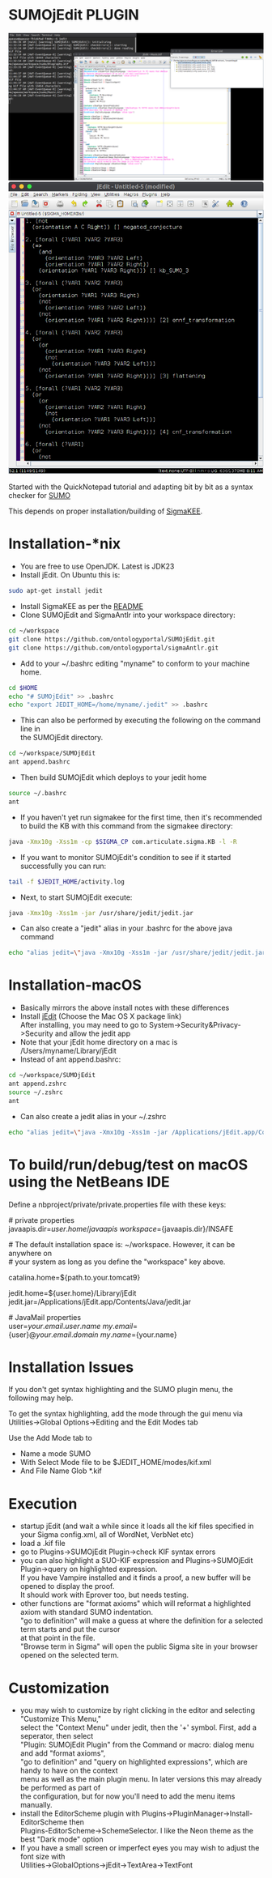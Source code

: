 # SUMOjEdit PLUGIN

![screenshot](https://github.com/ontologyportal/SUMOjEdit/raw/master/screenshot.jpeg)
![screenshot](https://github.com/ontologyportal/SUMOjEdit/raw/master/screenshot-tp.jpeg)

Started with the QuickNotepad tutorial and adapting bit by bit as a syntax checker for [SUMO](https://www.ontologyportal.org)

This depends on proper installation/building of [SigmaKEE](https://github.com/ontologyportal/sigmakee).

Installation-*nix
=============================
- You are free to use OpenJDK. Latest is JDK23
- Install jEdit.  On Ubuntu this is:
```sh
sudo apt-get install jedit
```
- Install SigmaKEE as per the [README](https://github.com/ontologyportal/sigmakee/blob/master/README.md)
- Clone SUMOjEdit and SigmaAntlr into your workspace directory:
```sh
cd ~/workspace
git clone https://github.com/ontologyportal/SUMOjEdit.git
git clone https://github.com/ontologyportal/sigmaAntlr.git
```
- Add to your ~/.bashrc editing "myname" to conform to your machine home.
```sh
cd $HOME
echo "# SUMOjEdit" >> .bashrc
echo "export JEDIT_HOME=/home/myname/.jedit" >> .bashrc
```
- This can also be performed by executing the following on the command line in\
  the SUMOjEdit directory.
```sh
cd ~/workspace/SUMOjEdit
ant append.bashrc
```
- Then build SUMOjEdit which deploys to your jedit home
```sh
source ~/.bashrc
ant
```
- If you haven't yet run sigmakee for the first time, then it's recommended\
  to build the KB with this command from the sigmakee directory:
```sh
java -Xmx10g -Xss1m -cp $SIGMA_CP com.articulate.sigma.KB -l -R
```
- If you want to monitor SUMOjEdit's condition to see if it started\
  successfully you can run:
```sh
tail -f $JEDIT_HOME/activity.log
```
- Next, to start SUMOjEdit execute:
```sh
java -Xmx10g -Xss1m -jar /usr/share/jedit/jedit.jar
```
- Can also create a "jedit" alias in your .bashrc for the above java command
```sh
echo "alias jedit=\"java -Xmx10g -Xss1m -jar /usr/share/jedit/jedit.jar\"" >> .bashrc
```

Installation-macOS
=============================
- Basically mirrors the above install notes with these differences
- Install [jEdit](http://jedit.org/index.php?page=download&platform=mac)
  (Choose the Mac OS X package link)\
  After installing, you may need to go to System->Security&Privacy->Security and allow the jedit app
- Note that your jEdit home directory on a mac is /Users/myname/Library/jEdit
- Instead of ant append.bashrc:
```sh
cd ~/workspace/SUMOjEdit
ant append.zshrc
source ~/.zshrc
ant
```
- Can also create a jedit alias in your ~/.zshrc
```sh
echo "alias jedit=\"java -Xmx10g -Xss1m -jar /Applications/jEdit.app/Contents/Java/jedit.jar\" >> ~/.zshrc
```

To build/run/debug/test on macOS using the NetBeans IDE
=======================================================
Define a nbproject/private/private.properties file with these keys:

\# private properties\
javaapis.dir=${user.home}/javaapis\
workspace=${javaapis.dir}/INSAFE

\# The default installation space is: ~/workspace. However, it can be anywhere on\
\# your system as long as you define the "workspace" key above.

catalina.home=${path.to.your.tomcat9}

jedit.home=${user.home}/Library/jEdit\
jedit.jar=/Applications/jEdit.app/Contents/Java/jedit.jar

\# JavaMail properties\
user=${your.email.user.name}\
my.email=${user}@${your.email.domain}\
my.name=${your.name}


Installation Issues
=============================
If you don't get syntax highlighting and the SUMO plugin menu, the following
may help.

To get the syntax highlighting, add the mode through the gui menu via Utilities->Global Options->Editing and the Edit Modes tab

Use the Add Mode tab to

- Name a mode SUMO
- With Select Mode file to be $JEDIT_HOME/modes/kif.xml
- And File Name Glob *.kif

Execution
=============================
- startup jEdit (and wait a while since it loads all the kif files specified in your Sigma config.xml,
  all of WordNet, VerbNet etc)
- load a .kif file
- go to Plugins->SUMOjEdit Plugin->check KIF syntax errors
- you can also highlight a SUO-KIF expression and Plugins->SUMOjEdit Plugin->query on highlighted expression.\
  If you have Vampire installed and it finds a proof, a new buffer will be opened to display the proof.\
  It should work with Eprover too, but needs testing.
- other functions are "format axioms" which will reformat a highlighted axiom with standard SUMO indentation.\
  "go to definition" will make a guess at where the definition for a selected term starts and put the cursor \
  at that point in the file.\
  "Browse term in Sigma" will open the public Sigma site in your browser opened on the selected term.

Customization
=============================
- you may wish to customize by right clicking in the editor and selecting "Customize This Menu,"\
select the "Context Menu" under jedit, then the '+' symbol. First, add a seperator, then select\
"Plugin: SUMOjEdit Plugin" from the Command or macro: dialog menu and add "format axioms",\
"go to definition" and "query on highlighted expressions", which are handy to have on the context\
menu as well as the main plugin menu. In later versions this may already be performed as part of\
the configuration, but for now you'll need to add the menu items manually.
- install the EditorScheme plugin with Plugins->PluginManager->Install-EditorScheme then\
Plugins-EditorScheme->SchemeSelector. I like the Neon theme as the best "Dark mode" option
- If you have a small screen or imperfect eyes you may wish to adjust the font size with\
Utilities->GlobalOptions->jEdit->TextArea->TextFont
